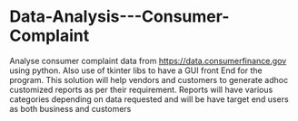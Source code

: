 # Data-Analysis---Consumer-Complaint
Analyse consumer complaint data from https://data.consumerfinance.gov using python. Also use of tkinter libs to have a GUI front End for the program.  This solution will help vendors and customers to generate adhoc customized reports  as per their requirement. Reports will have various categories depending on data  requested and will be have target end users as both business and customers
